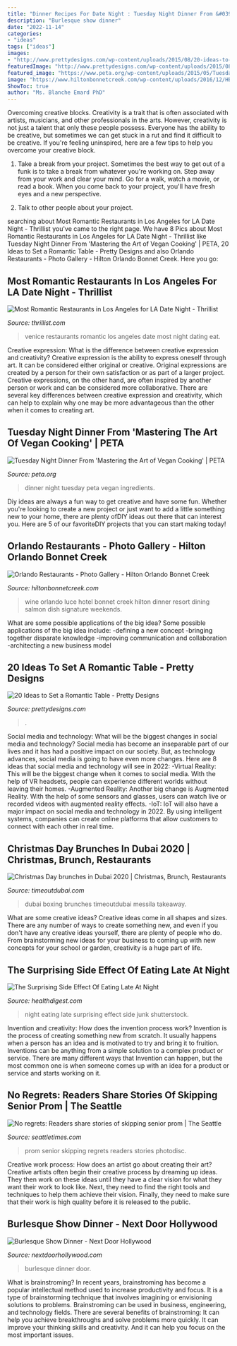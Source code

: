 ```yaml
---
title: "Dinner Recipes For Date Night : Tuesday Night Dinner From &#039;mastering The Art Of Vegan Cooking&#039;"
description: "Burlesque show dinner"
date: "2022-11-14"
categories:
- "ideas"
tags: ["ideas"]
images:
- "http://www.prettydesigns.com/wp-content/uploads/2015/08/20-ideas-to-set-a-romantic-table13.jpg"
featuredImage: "http://www.prettydesigns.com/wp-content/uploads/2015/08/20-ideas-to-set-a-romantic-table13.jpg"
featured_image: "https://www.peta.org/wp-content/uploads/2015/05/Tuesday-Night-Dinner.jpg"
image: "https://www.hiltonbonnetcreek.com/wp-content/uploads/2016/12/HBC_LaLuce_Dining-1200x801.jpg"
ShowToc: true
author: "Ms. Blanche Emard PhD"
---
```



Overcoming creative blocks.
Creativity is a trait that is often associated with artists, musicians, and other professionals in the arts. However, creativity is not just a talent that only these people possess. Everyone has the ability to be creative, but sometimes we can get stuck in a rut and find it difficult to be creative. If you're feeling uninspired, here are a few tips to help you overcome your creative block.
1. Take a break from your project. Sometimes the best way to get out of a funk is to take a break from whatever you're working on. Step away from your work and clear your mind. Go for a walk, watch a movie, or read a book. When you come back to your project, you'll have fresh eyes and a new perspective.

2. Talk to other people about your project.

	

		
searching about Most Romantic Restaurants in Los Angeles for LA Date Night - Thrillist you've came to the right page. We have 8 Pics about Most Romantic Restaurants in Los Angeles for LA Date Night - Thrillist like Tuesday Night Dinner From &#039;Mastering the Art of Vegan Cooking&#039; | PETA, 20 Ideas to Set a Romantic Table - Pretty Designs and also Orlando Restaurants - Photo Gallery - Hilton Orlando Bonnet Creek. Here you go:
		
    
## Most Romantic Restaurants In Los Angeles For LA Date Night - Thrillist

<img loading=lazy src="https://assets3.thrillist.com/v1/image/1470772/size/tmg-facebook_social.jpg" onerror="this.onerror=null;this.src='https://tse2.mm.bing.net/th?id=OIP.sIDYTinarm2wv_vUWraOhwHaD4&amp;pid=15.1';" alt="Most Romantic Restaurants in Los Angeles for LA Date Night - Thrillist">

_Source: thrillist.com_

>venice restaurants romantic los angeles date most night dating eat. 

	

Creative expression: What is the difference between creative expression and creativity?
Creative expression is the ability to express oneself through art. It can be considered either original or creative. Original expressions are created by a person for their own satisfaction or as part of a larger project. Creative expressions, on the other hand, are often inspired by another person or work and can be considered more collaborative. There are several key differences between creative expression and creativity, which can help to explain why one may be more advantageous than the other when it comes to creating art.

    
## Tuesday Night Dinner From &#039;Mastering The Art Of Vegan Cooking&#039; | PETA

<img loading=lazy src="https://www.peta.org/wp-content/uploads/2015/05/Tuesday-Night-Dinner.jpg" onerror="this.onerror=null;this.src='https://tse1.mm.bing.net/th?id=OIP.Rh4vO5Gcumo1qpqrnKwKlQHaE7&amp;pid=15.1';" alt="Tuesday Night Dinner From &#039;Mastering the Art of Vegan Cooking&#039; | PETA">

_Source: peta.org_

>dinner night tuesday peta vegan ingredients. 

	

Diy ideas are always a fun way to get creative and have some fun. Whether you're looking to create a new project or just want to add a little something new to your home, there are plenty ofDIY ideas out there that can interest you. Here are 5 of our favoriteDIY projects that you can start making today!

    
## Orlando Restaurants - Photo Gallery - Hilton Orlando Bonnet Creek

<img loading=lazy src="https://www.hiltonbonnetcreek.com/wp-content/uploads/2016/12/HBC_LaLuce_Dining-1200x801.jpg" onerror="this.onerror=null;this.src='https://tse2.mm.bing.net/th?id=OIP.x7yqm2Uw8mTYolRq3bfK_gHaE8&amp;pid=15.1';" alt="Orlando Restaurants - Photo Gallery - Hilton Orlando Bonnet Creek">

_Source: hiltonbonnetcreek.com_

>wine orlando luce hotel bonnet creek hilton dinner resort dining salmon dish signature weekends. 

	

What are some possible applications of the big idea?
Some possible applications of the big idea include: 
-defining a new concept
-bringing together disparate knowledge
-improving communication and collaboration
-architecting a new business model

    
## 20 Ideas To Set A Romantic Table - Pretty Designs

<img loading=lazy src="http://www.prettydesigns.com/wp-content/uploads/2015/08/20-ideas-to-set-a-romantic-table13.jpg" onerror="this.onerror=null;this.src='https://tse3.mm.bing.net/th?id=OIP.2IQ7SrVe--TlzsIdek4c3wHaLI&amp;pid=15.1';" alt="20 Ideas to Set a Romantic Table - Pretty Designs">

_Source: prettydesigns.com_

>. 

	

Social media and technology: What will be the biggest changes in social media and technology?
Social media has become an inseparable part of our lives and it has had a positive impact on our society. But, as technology advances, social media is going to have even more changes. Here are 8 ideas that social media and technology will see in 2022: 
-Virtual Reality: This will be the biggest change when it comes to social media. With the help of VR headsets, people can experience different worlds without leaving their homes. 
-Augmented Reality: Another big change is Augmented Reality. With the help of some sensors and glasses, users can watch live or recorded videos with augmented reality effects. 
-IoT: IoT will also have a major impact on social media and technology in 2022. By using intelligent systems, companies can create online platforms that allow customers to connect with each other in real time.

    
## Christmas Day Brunches In Dubai 2020 | Christmas, Brunch, Restaurants

<img loading=lazy src="https://www.timeoutdubai.com/public/styles/full_img/public/images/2019/11/19/Turkey.jpg?itok=NjK5isdw" onerror="this.onerror=null;this.src='https://tse2.mm.bing.net/th?id=OIP.v6yOlat9sUSe7c8PvQoO1wHaE7&amp;pid=15.1';" alt="Christmas Day brunches in Dubai 2020 | Christmas, Brunch, Restaurants">

_Source: timeoutdubai.com_

>dubai boxing brunches timeoutdubai messila takeaway. 

	

What are some creative ideas?
Creative ideas come in all shapes and sizes. There are any number of ways to create something new, and even if you don't have any creative ideas yourself, there are plenty of people who do. From brainstorming new ideas for your business to coming up with new concepts for your school or garden, creativity is a huge part of life.

    
## The Surprising Side Effect Of Eating Late At Night

<img loading=lazy src="https://img2.healthdigest.com/img/gallery/the-surprising-side-effect-of-eating-late-at-night/l-intro-1611190266.jpg" onerror="this.onerror=null;this.src='https://tse1.mm.bing.net/th?id=OIP.3Li34NSqHLkqC3kziFiyVwHaEK&amp;pid=15.1';" alt="The Surprising Side Effect Of Eating Late At Night">

_Source: healthdigest.com_

>night eating late surprising effect side junk shutterstock. 

	

Invention and creativity: How does the invention process work?
Invention is the process of creating something new from scratch. It usually happens when a person has an idea and is motivated to try and bring it to fruition. Inventions can be anything from a simple solution to a complex product or service. There are many different ways that Invention can happen, but the most common one is when someone comes up with an idea for a product or service and starts working on it.

    
## No Regrets: Readers Share Stories Of Skipping Senior Prom | The Seattle

<img loading=lazy src="https://static.seattletimes.com/wp-content/uploads/2017/05/14785aee-4646-11e7-ab54-372e1f0ce749-780x1170.jpg" onerror="this.onerror=null;this.src='https://tse1.mm.bing.net/th?id=OIP.iZ-xLyXC-3CywSvZq22p1AHaLH&amp;pid=15.1';" alt="No regrets: Readers share stories of skipping senior prom | The Seattle">

_Source: seattletimes.com_

>prom senior skipping regrets readers stories photodisc. 

	

Creative work process: How does an artist go about creating their art?
Creative artists often begin their creative process by dreaming up ideas. They then work on these ideas until they have a clear vision for what they want their work to look like. Next, they need to find the right tools and techniques to help them achieve their vision. Finally, they need to make sure that their work is high quality before it is released to the public.

    
## Burlesque Show Dinner - Next Door Hollywood

<img loading=lazy src="https://www.nextdoorhollywood.com/wp-content/uploads/2020/06/01eb-scaled.jpg" onerror="this.onerror=null;this.src='https://tse3.mm.bing.net/th?id=OIP.TMdUHBDzl1LPkP3FCXtreAHaLG&amp;pid=15.1';" alt="Burlesque Show Dinner - Next Door Hollywood">

_Source: nextdoorhollywood.com_

>burlesque dinner door. 

	

What is brainstroming?
In recent years, brainstroming has become a popular intellectual method used to increase productivity and focus. It is a type of brainstorming technique that involves imagining or envisioning solutions to problems. Brainstroming can be used in business, engineering, and technology fields.
There are several benefits of brainstroming: It can help you achieve breakthroughs and solve problems more quickly. It can improve your thinking skills and creativity. And it can help you focus on the most important issues.

